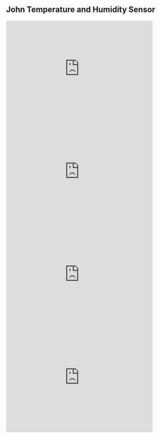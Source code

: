 ## John Temperature and Humidity Sensor


<iframe width="400" height="280" allowtransparency="true" scrolling="no" frameborder="no" src="https://widgets.wia.io/embed/wgt_CVuV9Bc3/dev_nSr1B2d2"></iframe>

<iframe width="400" height="280" allowtransparency="true" scrolling="no" frameborder="no" src="https://widgets.wia.io/embed/wgt_n9rEzAA1/dev_nSr1B2d2"></iframe>
<br/>
<iframe width="400" height="280" allowtransparency="true" scrolling="no" frameborder="no" src="https://widgets.wia.io/embed/wgt_LpneYC5U/dev_nSr1B2d2"></iframe>

<iframe width="400" height="280" allowtransparency="true" scrolling="no" frameborder="no" src="https://widgets.wia.io/embed/wgt_ZTjZfQwA/dev_nSr1B2d2"></iframe>
